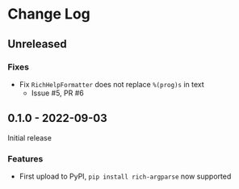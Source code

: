# Change Log

## Unreleased

### Fixes
- Fix `RichHelpFormatter` does not replace `%(prog)s` in text
  * Issue #5, PR #6

## 0.1.0 - 2022-09-03

Initial release

### Features
- First upload to PyPI, `pip install rich-argparse` now supported
